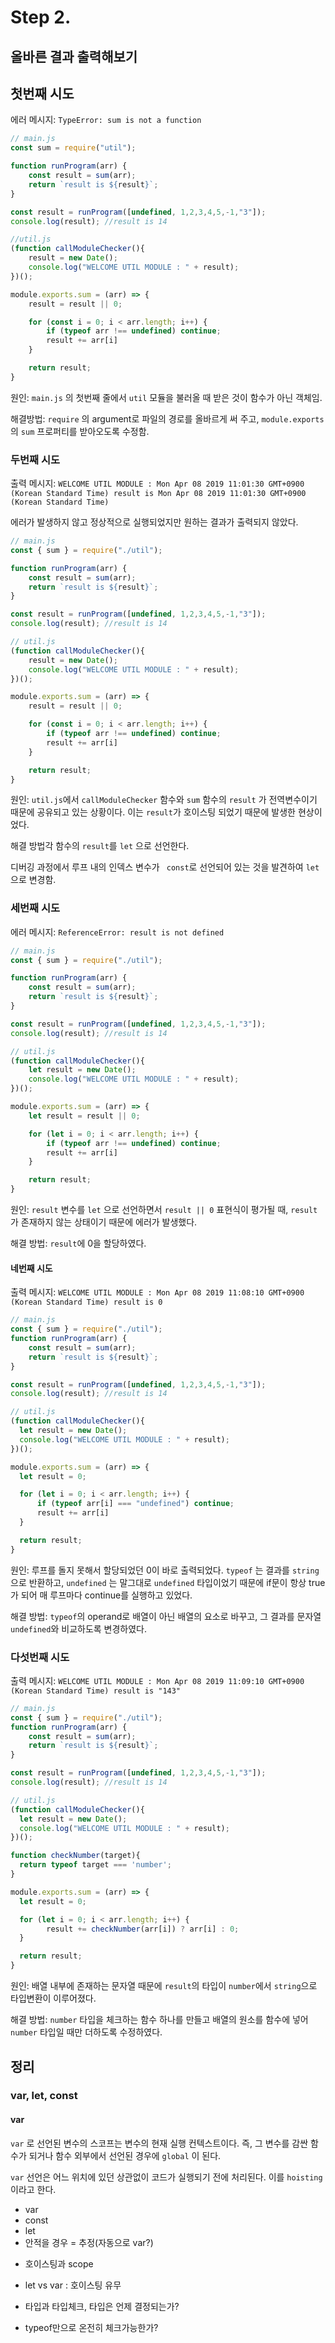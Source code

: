 # Step 2.

## 올바른 결과 출력해보기

## 첫번째 시도

에러 메시지: `TypeError: sum is not a function`

```javascript
// main.js
const sum = require("util");

function runProgram(arr) {
    const result = sum(arr);
    return `result is ${result}`;
}

const result = runProgram([undefined, 1,2,3,4,5,-1,"3"]);
console.log(result); //result is 14
```

```javascript
//util.js
(function callModuleChecker(){
    result = new Date();
    console.log("WELCOME UTIL MODULE : " + result);
})();

module.exports.sum = (arr) => {
    result = result || 0;

    for (const i = 0; i < arr.length; i++) {
        if (typeof arr !== undefined) continue;
        result += arr[i]
    }

    return result;
}
```

원인: `main.js` 의 첫번째 줄에서 `util` 모듈을 불러올 때 받은 것이 함수가 아닌 객체임.

해결방법: `require` 의 argument로 파일의 경로를 올바르게 써 주고, `module.exports` 의 `sum` 프로퍼티를 받아오도록 수정함. 

### 두번째 시도

출력 메시지: `WELCOME UTIL MODULE : Mon Apr 08 2019 11:01:30 GMT+0900 (Korean Standard Time)
result is Mon Apr 08 2019 11:01:30 GMT+0900 (Korean Standard Time)`

에러가 발생하지 않고 정상적으로 실행되었지만 원하는 결과가 출력되지 않았다.

```javascript
// main.js
const { sum } = require("./util");

function runProgram(arr) {
    const result = sum(arr);
    return `result is ${result}`;
}

const result = runProgram([undefined, 1,2,3,4,5,-1,"3"]);
console.log(result); //result is 14
```

```javascript
// util.js
(function callModuleChecker(){
    result = new Date();
    console.log("WELCOME UTIL MODULE : " + result);
})();

module.exports.sum = (arr) => {
    result = result || 0;

    for (const i = 0; i < arr.length; i++) {
        if (typeof arr !== undefined) continue;
        result += arr[i]
    }

    return result;
}
```

원인: `util.js`에서 `callModuleChecker` 함수와 `sum` 함수의 `result` 가 전역변수이기 때문에 공유되고 있는 상황이다. 이는 `result`가 호이스팅 되었기 때문에 발생한 현상이었다.

해결 방법각 함수의 `result`를 `let` 으로 선언한다.

디버깅 과정에서 루프 내의 인덱스 변수가 ` const`로 선언되어 있는 것을 발견하여 `let` 으로 변경함.

### 세번째 시도

에러 메시지: `ReferenceError: result is not defined`

```javascript
// main.js
const { sum } = require("./util");

function runProgram(arr) {
    const result = sum(arr);
    return `result is ${result}`;
}

const result = runProgram([undefined, 1,2,3,4,5,-1,"3"]);
console.log(result); //result is 14
```

```javascript
// util.js
(function callModuleChecker(){
    let result = new Date();
    console.log("WELCOME UTIL MODULE : " + result);
})();

module.exports.sum = (arr) => {
    let result = result || 0;

    for (let i = 0; i < arr.length; i++) {
        if (typeof arr !== undefined) continue;
        result += arr[i]
    }

    return result;
}
```

원인: `result` 변수를 `let` 으로 선언하면서 `result || 0` 표현식이 평가될 때, `result` 가 존재하지 않는 상태이기 때문에 에러가 발생했다.

해결 방법: `result`에 0을 할당하였다.

#### 네번째 시도

출력 메시지: `WELCOME UTIL MODULE : Mon Apr 08 2019 11:08:10 GMT+0900 (Korean Standard Time)
result is 0`

```javascript
// main.js
const { sum } = require("./util");
function runProgram(arr) {
    const result = sum(arr);
    return `result is ${result}`;
}

const result = runProgram([undefined, 1,2,3,4,5,-1,"3"]);
console.log(result); //result is 14
```

```javascript
// util.js
(function callModuleChecker(){
  let result = new Date();
  console.log("WELCOME UTIL MODULE : " + result);
})();

module.exports.sum = (arr) => {
  let result = 0;

  for (let i = 0; i < arr.length; i++) {
      if (typeof arr[i] === "undefined") continue;
      result += arr[i]
  }

  return result;
}
```

원인: 루프를 돌지 못해서 할당되었던 0이 바로 출력되었다. `typeof` 는 결과를 `string` 으로 반환하고, `undefined` 는 말그대로 `undefined` 타입이었기 때문에 if문이 항상 true가 되어 매 루프마다 continue를 실행하고 있었다.

해결 방법: `typeof`의 operand로 배열이 아닌 배열의 요소로 바꾸고, 그 결과를 문자열 `undefined`와 비교하도록 변경하였다.

### 다섯번째 시도

출력 메시지: `WELCOME UTIL MODULE : Mon Apr 08 2019 11:09:10 GMT+0900 (Korean Standard Time)
result is "143"`

```javascript
// main.js
const { sum } = require("./util");
function runProgram(arr) {
    const result = sum(arr);
    return `result is ${result}`;
}

const result = runProgram([undefined, 1,2,3,4,5,-1,"3"]);
console.log(result); //result is 14
```

```javascript
// util.js
(function callModuleChecker(){
  let result = new Date();
  console.log("WELCOME UTIL MODULE : " + result);
})();

function checkNumber(target){
  return typeof target === 'number';
}

module.exports.sum = (arr) => {
  let result = 0;

  for (let i = 0; i < arr.length; i++) {
        result += checkNumber(arr[i]) ? arr[i] : 0;
  }

  return result;
}

```

원인: 배열 내부에 존재하는 문자열 때문에 `result`의 타입이 `number`에서 `string`으로 타입변환이 이루어졌다.

해결 방법: `number` 타입을 체크하는 함수 하나를 만들고 배열의 원소를 함수에 넣어 `number` 타입일 때만 더하도록 수정하였다.





## 정리

### var, let, const

#### var

`var` 로 선언된 변수의 스코프는 변수의 현재 실행 컨텍스트이다. 즉, 그 변수를 감싼 함수가 되거나 함수 외부에서 선언된 경우에 `global` 이 된다.  

`var` 선언은 어느 위치에 있던 상관없이 코드가 실행되기 전에 처리된다. 이를 `hoisting` 이라고 한다. 



- var
- const
- let
- 안적을 경우 = 추정(자동으로 var?)

* 호이스팅과 scope
- let vs var : 호이스팅 유무

* 타입과 타입체크, 타입은 언제 결정되는가?

- typeof만으로 온전히 체크가능한가?
